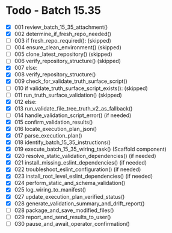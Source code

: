 # Todo - Batch 15.35

- [X] 001 review_batch_15_35_attachment()
- [X] 002 determine_if_fresh_repo_needed()
- [ ] 003 if fresh_repo_required(): (skipped)
- [ ] 004     ensure_clean_environment() (skipped)
- [ ] 005     clone_latest_repository() (skipped)
- [ ] 006     verify_repository_structure() (skipped)
- [X] 007 else:
- [X] 008     verify_repository_structure()
- [X] 009 check_for_validate_truth_surface_script()
- [ ] 010 if validate_truth_surface_script_exists(): (skipped)
- [ ] 011     run_truth_surface_validation() (skipped)
- [X] 012 else:
- [X] 013     run_validate_file_tree_truth_v2_as_fallback()
- [ ] 014 handle_validation_script_error() (if needed)
- [X] 015 confirm_validation_results()
- [X] 016 locate_execution_plan_json()
- [X] 017 parse_execution_plan()
- [X] 018 identify_batch_15_35_instructions()
- [X] 019 execute_batch_15_35_wiring_task() (Scaffold component)
- [X] 020 resolve_static_validation_dependencies() (if needed)
- [X] 021 install_missing_eslint_dependencies() (if needed)
- [X] 022 troubleshoot_eslint_configuration() (if needed)
- [X] 023 install_root_level_eslint_dependencies() (if needed)
- [X] 024 perform_static_and_schema_validation()
- [X] 025 log_wiring_to_manifest()
- [X] 027 update_execution_plan_verified_status()
- [X] 028 generate_validation_summary_and_drift_report()
- [ ] 028 package_and_save_modified_files()
- [ ] 029 report_and_send_results_to_user()
- [ ] 030 pause_and_await_operator_confirmation()
